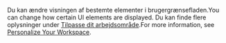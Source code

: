<span data-ttu-id="dc8eb-101">Du kan ændre visningen af bestemte elementer i brugergrænsefladen.</span><span class="sxs-lookup"><span data-stu-id="dc8eb-101">You can change how certain UI elements are displayed.</span></span> <span data-ttu-id="dc8eb-102">Du kan finde flere oplysninger under [Tilpasse dit arbejdsområde](../ui-personalization-user.md).</span><span class="sxs-lookup"><span data-stu-id="dc8eb-102">For more information, see [Personalize Your Workspace](../ui-personalization-user.md).</span></span>
